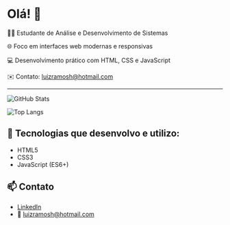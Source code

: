 # Olá! 👋

👨‍💻 Estudante de Análise e Desenvolvimento de Sistemas  

🌐 Foco em interfaces web modernas e responsivas  

💻 Desenvolvimento prático com HTML, CSS e JavaScript  

✉️ Contato: luizramosh@hotmail.com


---

![GitHub Stats](https://github-readme-stats.vercel.app/api?username=luizramosh&show_icons=true&theme=algolia&cache_seconds=60)

![Top Langs](https://github-readme-stats.vercel.app/api/top-langs/?username=luizramosh&theme=algolia)


## 🚀 Tecnologias que desenvolvo e utilizo:
- HTML5  
- CSS3  
- JavaScript (ES6+)

## 📫 Contato

- [LinkedIn](https://www.linkedin.com/in/luizramosh/)  
- 📧 luizramosh@hotmail.com
